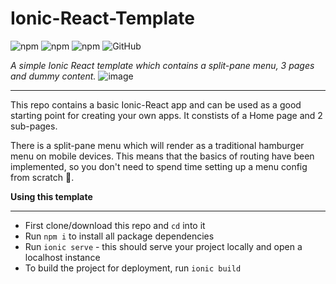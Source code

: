 # Ionic-React-Template
![npm](https://img.shields.io/npm/v/npm) ![npm](https://img.shields.io/npm/v/@ionic/react?label=%40ionic%2Freact) ![npm](https://img.shields.io/npm/v/react?label=react) ![GitHub](https://img.shields.io/github/license/JamesBrightman/Ionic-react-Template)

*A simple Ionic React template which contains a split-pane menu, 3 pages and dummy content.*
![image](https://i.imgur.com/81gR0jf.jpg)
***

This repo contains a basic Ionic-React app and can be used as a good starting point for creating your own apps. 
It constists of a Home page and 2 sub-pages. 

There is a split-pane menu which will render as a traditional hamburger menu on mobile devices. This means that the basics of routing have been implemented, so you don't need to spend time setting up a menu config from scratch 🎉.

**Using this template**
***

* First clone/download this repo and `cd` into it
* Run `npm i` to install all package dependencies  
* Run `ionic serve` - this should serve your project locally and open a localhost instance
* To build the project for deployment, run `ionic build`

